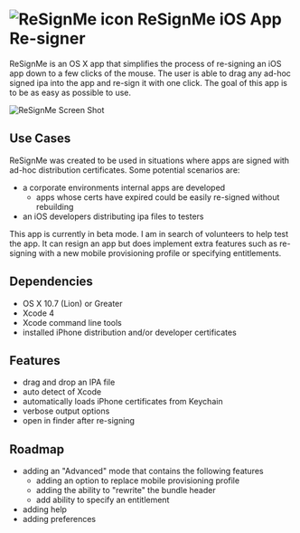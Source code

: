 ![ReSignMe icon](https://lonnygomes.github.io/images/apps/iconReSignMe_128.png) ReSignMe iOS App Re-signer
==========================

ReSignMe is an OS X app that simplifies the process of re-signing an iOS app down to a few clicks of the mouse. The user is able to drag any ad-hoc signed ipa into the app and re-sign it with one click. The goal of this app is to be as easy as possible to use.

![ReSignMe Screen Shot](http://lonnygomes.github.io/screenshots/screenShot1_ReSignMe.png "ReSignMe App")

## Use Cases ##
ReSignMe was created to be used in situations where apps are signed with ad-hoc distribution certificates. Some potential scenarios are:

  * a corporate environments internal apps are developed 
    * apps whose certs have expired could be easily re-signed without rebuilding
  * an iOS developers distributing ipa files to testers

This app is currently in beta mode. I am in search of volunteers to help test the app. It can resign an app but does implement extra features such as re-signing with a new mobile provisioning profile or specifying entitlements.

## Dependencies ##
  * OS X 10.7 (Lion) or Greater
  * Xcode 4
  * Xcode command line tools
  * installed iPhone distribution and/or developer certificates

## Features ##
  * drag and drop an IPA file
  * auto detect of Xcode
  * automatically loads iPhone certificates from Keychain
  * verbose output options
  * open in finder after re-signing

## Roadmap ##
  * adding an "Advanced" mode that contains the following features
    * adding an option to replace mobile provisioning profile
    * adding the ability to "rewrite" the bundle header
    * add ability to specify an entitlement
  * adding help
  * adding preferences
